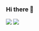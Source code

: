 ### Hi there 👋
![](https://github-readme-stats.vercel.app/api?username=taisey&count_private=true&show_icons=true&theme=dracula)
![](https://github-readme-stats.vercel.app/api/top-langs/?username=taisey&layout=compact&theme=dracula)
<!--
**taisey/taisey** is a ✨ _special_ ✨ repository because its `README.md` (this file) appears on your GitHub profile.

Here are some ideas to get you started:

- 🔭 I’m currently working on ...
- 🌱 I’m currently learning ...
- 👯 I’m looking to collaborate on ...
- 🤔 I’m looking for help with ...
- 💬 Ask me about ...
- 📫 How to reach me: ...
- 😄 Pronouns: ...
- ⚡ Fun fact: ...
-->
